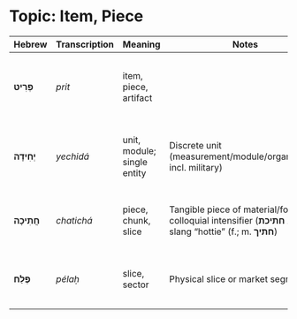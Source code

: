 # Topic: Item, Piece

| **Hebrew**    | **Transcription** | **Meaning**              | **Notes**                                      | **Example** |  
|---------------|-------------------|--------------------------|------------------------------------------------|-------------|  
| **פְּרִיט**      | *prit*            | item, piece, artifact       |                                             | **כל פריט שהוא אוסף** – each item he collects |
| **יְחִידָה**     | *yechidá*         | unit, module; single entity | Discrete unit (measurement/module/organization, incl. military)       | **יחידה צבאית** (*yechidá tzva'ít*) – a military unit |
| **חֲתִיכָה**     | *chatichá*        | piece, chunk, slice         | Tangible piece of material/food; also colloquial intensifier (**חתיכת X**) and slang “hottie” (f.; m. **חתיך**) | **חתיכת עץ** (*chatichat etz*) – a piece of wood |
| **פֶּלַח**       | *pélaḥ*           | slice, sector               | Physical slice or market segment             | **פלח שוק** (*pelach shuk*) – market segment |

